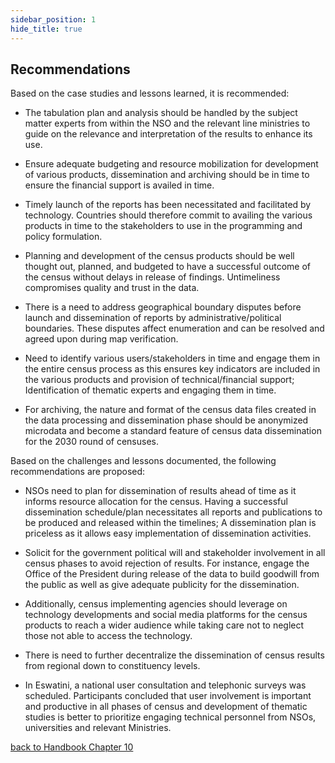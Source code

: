 ```yaml
---
sidebar_position: 1
hide_title: true 
---
```



## Recommendations

Based on the case studies and lessons learned, it is recommended:

- The tabulation plan and analysis should be handled by the subject matter experts from within the NSO and the relevant line ministries to guide on the relevance and interpretation of the results to enhance its use.

- Ensure adequate budgeting and resource mobilization for development of various products, dissemination and archiving should be in time to ensure the financial support is availed in time.

- Timely launch of the reports has been necessitated and facilitated by technology. Countries should therefore commit to availing the various products in time to the stakeholders to use in the programming and policy formulation.

- Planning and development of the census products should be well thought out, planned, and budgeted to have a successful outcome of the census without delays in release of findings. Untimeliness compromises quality and trust in the data.

- There is a need to address geographical boundary disputes before launch and dissemination of reports by administrative/political boundaries. These disputes affect enumeration and can be resolved and agreed upon during map verification.

- Need to identify various users/stakeholders in time and engage them in the entire census process as this ensures key indicators are included in the various products and provision of technical/financial support; Identification of thematic experts and engaging them in time.

- For archiving, the nature and format of the census data files created in the data processing and dissemination phase should be anonymized microdata and become a standard feature of census data dissemination for the 2030 round of censuses.

Based on the challenges and lessons documented, the following recommendations are proposed:

- NSOs need to plan for dissemination of results ahead of time as it informs resource allocation for the census. Having a successful dissemination schedule/plan necessitates all reports and publications to be produced and released within the timelines; A dissemination plan is priceless as it allows easy implementation of dissemination activities.

- Solicit for the government political will and stakeholder involvement in all census phases to avoid rejection of results. For instance, engage the Office of the President during release of the data to build goodwill from the public as well as give adequate publicity for the dissemination.

- Additionally, census implementing agencies should leverage on technology developments and social media platforms for the census products to reach a wider audience while taking care not to neglect those not able to access the technology. 

- There is need to further decentralize the dissemination of census results from regional down to constituency levels.

- In Eswatini, a national user consultation and telephonic surveys was scheduled. Participants concluded that user involvement is important and productive in all phases of census and development of thematic studies is better to prioritize engaging technical personnel from NSOs, universities and relevant Ministries.


[back to Handbook Chapter 10](/docs/experiences-lessons-2020/Chapter-10/Introduction)